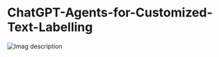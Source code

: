 # ChatGPT-Agents-for-Customized-Text-Labelling

![Imag description](https://onedrive.live.com/download?cid=F5BDCF1377851F57&resid=f5bdcf1377851f57%2121040)


